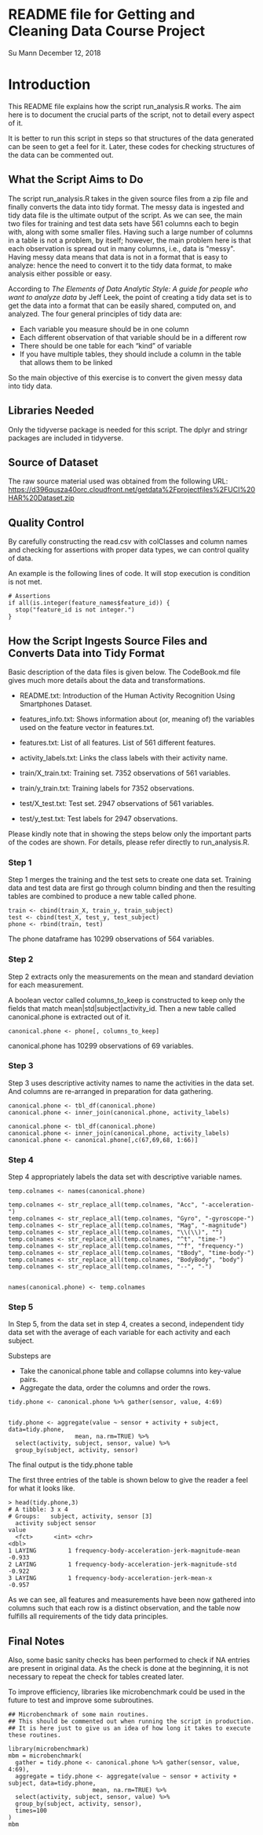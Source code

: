 
# README file for Getting and Cleaning Data Course Project
Su Mann
December 12, 2018

# Introduction
This README file explains how the script run_analysis.R works.  The aim here is to document the crucial parts of the script, not to detail every aspect of it.

It is better to run this script in steps so that structures of the data generated can be seen to get a feel for it.  Later, these codes for checking structures of the data can be commented out.


## What the Script Aims to Do
The script run_analysis.R takes in the given source files from a zip file and finally converts the data into tidy format.  The messy data is ingested and tidy data file is the ultimate output of the script. As we can see, the main two files for training and test data sets have 561 columns each to begin with, along with some smaller files.   Having such a large number of columns in a table is not a problem, by itself; however, the main problem here is that each observation is spread out in many columns, i.e., data  is "messy". Having messy data means that data is not in a format that is easy to analyze: hence the need to convert it to the tidy data format, to make analysis either possible or easy.

According to *The Elements of Data Analytic Style: A guide for people who want to analyze data* by Jeff Leek, the point of creating a tidy data set is to get the data into a format that can be easily shared, computed on, and analyzed. The four general principles of tidy data are:
- Each variable you measure should be in one column
- Each different observation of that variable should be in a different row
- There should be one table for each “kind” of variable
- If you have multiple tables, they should include a column in the table that allows them to be linked

So the main objective of this exercise is to convert the given messy data into tidy data. 

## Libraries Needed
Only the tidyverse package is needed for this script.  The dplyr and stringr packages are included in tidyverse. 

## Source of Dataset
The raw source material used was obtained from the following URL:
https://d396qusza40orc.cloudfront.net/getdata%2Fprojectfiles%2FUCI%20HAR%20Dataset.zip

## Quality Control
By carefully constructing the read.csv with colClasses and column names and checking for assertions with proper data types, we can control quality of data.

An example is the following lines of code.  It will stop execution is condition is not met.
```
# Assertions
if all(is.integer(feature_names$feature_id)) {
  stop("feature_id is not integer.")
}
```



## How the Script Ingests Source Files and Converts Data into Tidy Format
Basic description of the data files is given below.  The CodeBook.md file gives much more details about the data and transformations.

- README.txt: Introduction of the Human Activity Recognition Using Smartphones Dataset.

- features_info.txt: Shows information about (or, meaning of) the variables used on the feature vector in features.txt.

- features.txt: List of all features. List of 561 different features.

- activity_labels.txt: Links the class labels with their activity name.

- train/X_train.txt: Training set. 7352 observations of 561 variables.

- train/y_train.txt: Training labels for 7352 observations.

- test/X_test.txt: Test set.  2947 observations of 561 variables.

- test/y_test.txt: Test labels for 2947 observations.


Please kindly note that in showing the steps below only the important parts of the codes are shown.  For details, please refer directly to run_analysis.R.

### Step 1
Step 1 merges the training and the test sets to create one data set.  Training data and test data are first go through column binding and then the resulting tables are combined to produce a new table called phone.

```
train <- cbind(train_X, train_y, train_subject)
test <- cbind(test_X, test_y, test_subject)
phone <- rbind(train, test)
```

The phone dataframe has 10299 observations of 564 variables.

### Step 2
Step 2 extracts only the measurements on the mean and standard deviation for each measurement.

A boolean vector called columns_to_keep is constructed to keep only the fields that match mean|std|subject|activity_id.
Then a new table called canonical.phone is extracted out of it.

```
canonical.phone <- phone[, columns_to_keep]
```

canonical.phone has 10299 observations of 69 variables.

### Step 3
Step 3 uses descriptive activity names to name the activities in the data set. And columns are re-arranged in preparation for data gathering.

```
canonical.phone <- tbl_df(canonical.phone)
canonical.phone <- inner_join(canonical.phone, activity_labels)

canonical.phone <- tbl_df(canonical.phone)
canonical.phone <- inner_join(canonical.phone, activity_labels)
canonical.phone <- canonical.phone[,c(67,69,68, 1:66)]
```


### Step 4
Step 4 appropriately labels the data set with descriptive variable names.

```
temp.colnames <- names(canonical.phone)

temp.colnames <- str_replace_all(temp.colnames, "Acc", "-acceleration-")
temp.colnames <- str_replace_all(temp.colnames, "Gyro", "-gyroscope-")
temp.colnames <- str_replace_all(temp.colnames, "Mag", "-magnitude")
temp.colnames <- str_replace_all(temp.colnames, "\\(\\)", "")
temp.colnames <- str_replace_all(temp.colnames, "^t", "time-")
temp.colnames <- str_replace_all(temp.colnames, "^f", "frequency-")
temp.colnames <- str_replace_all(temp.colnames, "tBody", "time-body-")
temp.colnames <- str_replace_all(temp.colnames, "BodyBody", "body")
temp.colnames <- str_replace_all(temp.colnames, "--", "-")


names(canonical.phone) <- temp.colnames
```

### Step 5
In Step 5, from the data set in step 4, creates a second, independent tidy data set with the average of each variable for each activity and each subject.


Substeps are
- Take the canonical.phone table and collapse columns into key-value pairs.  
- Aggregate the data, order the columns and order the rows.

```
tidy.phone <- canonical.phone %>% gather(sensor, value, 4:69)


tidy.phone <- aggregate(value ~ sensor + activity + subject, data=tidy.phone,
                   mean, na.rm=TRUE) %>%
  select(activity, subject, sensor, value) %>%
  group_by(subject, activity, sensor)
```

The final output is the tidy.phone table

The first three entries of the table is shown below to give the reader a feel for what it looks like.

```
> head(tidy.phone,3)
# A tibble: 3 x 4
# Groups:   subject, activity, sensor [3]
  activity subject sensor                                           value
  <fct>      <int> <chr>                                            <dbl>
1 LAYING         1 frequency-body-acceleration-jerk-magnitude-mean -0.933
2 LAYING         1 frequency-body-acceleration-jerk-magnitude-std  -0.922
3 LAYING         1 frequency-body-acceleration-jerk-mean-x         -0.957
```

As we can see, all features and measurements have been now gathered into columns such that each row is a distinct observation, and the table now fulfills all requirements of the tidy data principles.

## Final Notes
Also, some basic sanity checks has been performed to check if NA entries are present in original data. As the check is done at the beginning, it is not necessary to repeat the check for tables created later.

To improve efficiency, libraries like microbenchmark could be used in the future to test and improve some subroutines.
 
```
## Microbenchmark of some main routines.
## This should be commented out when running the script in production.
## It is here just to give us an idea of how long it takes to execute these routines.

library(microbenchmark)
mbm = microbenchmark(
  gather = tidy.phone <- canonical.phone %>% gather(sensor, value, 4:69),
  aggregate = tidy.phone <- aggregate(value ~ sensor + activity + subject, data=tidy.phone,
                        mean, na.rm=TRUE) %>%
  select(activity, subject, sensor, value) %>%
  group_by(subject, activity, sensor),
  times=100
)
mbm

```







